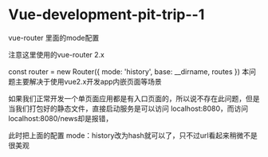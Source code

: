 # Vue-development-pit-trip--1

vue-router 里面的mode配置

注意这里使用的vue-router 2.x

const router = new Router({
  mode: 'history',
  base: __dirname,
  routes
})
本问题主要解决于使用vue2.x开发app内嵌页面等场景

如果我们正常开发一个单页面应用都是有入口页面的，所以说不存在此问题，但是 当我们打包好的静态文件，直接启动服务是可以访问 localhost:8080，而访问localhost:8080/news却是报错，

此时把上面的配置 mode：history改为hash就可以了，只不过url看起来稍微不是很美观

